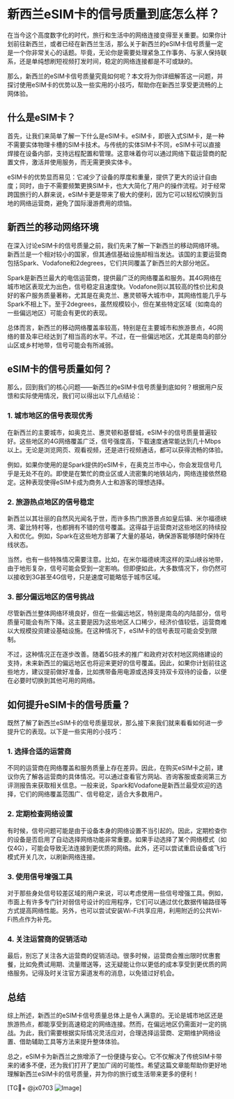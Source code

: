 # 新西兰eSIM卡的信号质量到底怎么样？

在当今这个高度数字化的时代，旅行和生活中的网络连接变得至关重要。如果你计划前往新西兰，或者已经在新西兰生活，那么关于新西兰的eSIM卡信号质量一定是一个你非常关心的话题。毕竟，无论你是需要处理紧急工作事务、与家人保持联系，还是单纯想刷短视频打发时间，稳定的网络连接都是不可或缺的。

那么，新西兰的eSIM卡信号质量究竟如何呢？本文将为你详细解答这一问题，并探讨使用eSIM卡的优势以及一些实用的小技巧，帮助你在新西兰享受更流畅的上网体验。

## 什么是eSIM卡？

首先，让我们来简单了解一下什么是eSIM卡。eSIM卡，即嵌入式SIM卡，是一种不需要实体物理卡槽的SIM卡技术。与传统的实体SIM卡不同，eSIM卡可以直接焊接在设备内部，支持远程配置和管理。这意味着你可以通过网络下载运营商的配置文件，激活并使用服务，而无需更换实体卡。

eSIM卡的优势显而易见：它减少了设备的厚度和重量，提供了更大的设计自由度；同时，由于不需要频繁更换SIM卡，也大大简化了用户的操作流程。对于经常跨国旅行的人群来说，eSIM卡更是带来了极大的便利，因为它可以轻松切换到当地的网络运营商，避免了国际漫游费用的烦恼。

## 新西兰的移动网络环境

在深入讨论eSIM卡的信号质量之前，我们先来了解一下新西兰的移动网络环境。新西兰是一个相对较小的国家，但其通信基础设施却相当发达。该国的主要运营商包括Spark、Vodafone和2degrees，它们共同覆盖了新西兰的大部分地区。

Spark是新西兰最大的电信运营商，提供最广泛的网络覆盖和服务。其4G网络在城市地区表现尤为出色，信号稳定且速度快。Vodafone则以其较高的性价比和良好的客户服务质量著称，尤其是在奥克兰、惠灵顿等大城市中，其网络性能几乎与Spark不相上下。至于2degrees，虽然规模较小，但在某些特定区域（如南岛的一些偏远地区）可能会有更优的表现。

总体而言，新西兰的移动网络覆盖率较高，特别是在主要城市和旅游景点，4G网络的普及率已经达到了相当高的水平。不过，在一些偏远地区，尤其是南岛的部分山区或乡村地带，信号可能会有所减弱。

## eSIM卡的信号质量如何？

那么，回到我们的核心问题——新西兰的eSIM卡信号质量到底如何？根据用户反馈和实际使用情况，我们可以得出以下几点结论：

### 1. 城市地区的信号表现优秀

在新西兰的主要城市，如奥克兰、惠灵顿和基督城，eSIM卡的信号质量普遍较好。这些地区的4G网络覆盖广泛，信号强度高，下载速度通常能达到几十Mbps以上。无论是浏览网页、观看视频，还是进行视频通话，都可以获得流畅的体验。

例如，如果你使用的是Spark提供的eSIM卡，在奥克兰市中心，你会发现信号几乎是无处不在的。即使是在繁忙的商业区或人流密集的地铁站内，网络连接依然稳定。这种表现使得eSIM卡成为商务人士和游客的理想选择。

### 2. 旅游热点地区的信号稳定

新西兰以其壮丽的自然风光闻名于世，而许多热门旅游景点如皇后镇、米尔福德峡湾、霍比特村等，也都拥有不错的信号覆盖。这得益于运营商对这些地区的持续投入和优化。例如，Spark在这些地方部署了大量的基站，确保游客能够随时保持在线状态。

当然，也有一些特殊情况需要注意。比如，在米尔福德峡湾这样的深山峡谷地带，由于地形复杂，信号可能会受到一定影响。但即便如此，大多数情况下，你仍然可以接收到3G甚至4G信号，只是速度可能略低于城市区域。

### 3. 部分偏远地区的信号挑战

尽管新西兰整体网络环境良好，但在一些偏远地区，特别是南岛的内陆部分，信号质量可能会有所下降。这主要是因为这些地区人口稀少，经济价值较低，运营商难以大规模投资建设基础设施。在这种情况下，eSIM卡的信号表现可能会受到限制。

不过，这种情况正在逐步改善。随着5G技术的推广和政府对农村地区网络建设的支持，未来新西兰的偏远地区也将迎来更好的信号覆盖。因此，如果你计划前往这些地方，建议提前做好准备，比如携带备用电源或选择支持双卡双待的设备，以便在必要时切换到其他可用的网络。

## 如何提升eSIM卡的信号质量？

既然了解了新西兰eSIM卡的信号质量现状，那么接下来我们就来看看如何进一步提升它的表现。以下是一些实用的小技巧：

### 1. 选择合适的运营商

不同的运营商在网络覆盖和服务质量上存在差异。因此，在购买eSIM卡之前，建议你先了解各运营商的具体情况。可以通过查看官方网站、咨询客服或查阅第三方评测报告来获取相关信息。一般来说，Spark和Vodafone是新西兰最受欢迎的选择，它们的网络覆盖范围广、信号稳定，适合大多数用户。

### 2. 定期检查网络设置

有时候，信号问题可能是由于设备本身的网络设置不当引起的。因此，定期检查你的设备是否启用了自动选择网络功能非常重要。如果手动选择了某个网络模式（如仅4G），可能会导致无法连接到更优质的网络。此外，还可以尝试重启设备或飞行模式开关几次，以刷新网络连接。

### 3. 使用信号增强工具

对于那些身处信号较差区域的用户来说，可以考虑使用一些信号增强工具。例如，市面上有许多专门针对弱信号设计的应用程序，它们可以通过优化数据传输路径等方式提高网络性能。另外，也可以尝试安装Wi-Fi共享应用，利用附近的公共Wi-Fi热点作为补充。

### 4. 关注运营商的促销活动

最后，别忘了关注各大运营商的促销活动。很多时候，运营商会推出限时优惠套餐，比如免费试用期、流量赠送等，这无疑能让你以更低的成本享受到更优质的网络服务。记得及时关注官方渠道发布的消息，以免错过好机会。

## 总结

综上所述，新西兰的eSIM卡信号质量总体上是令人满意的。无论是城市地区还是旅游热点，都能享受到高速稳定的网络连接。然而，在偏远地区仍需面对一定的挑战。为此，我们需要根据实际情况灵活应对，合理选择运营商、定期维护网络设置、借助辅助工具等方法来提升整体体验。

总之，eSIM卡为新西兰之旅增添了一份便捷与安心。它不仅解决了传统SIM卡带来的诸多不便，还为我们打开了更加广阔的可能性。希望这篇文章能帮助你更好地理解新西兰eSIM卡的信号质量，并为你的旅行或生活带来更多的便利！

[TG💪+ @jx0703 ![Image](https://github.com/user-attachments/assets/dbca1d08-cadb-493c-b0ec-ad6f7a83f270)]